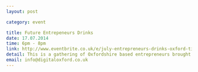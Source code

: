 ```yaml
---
layout: post

category: event

title: Future Entrepeneurs Drinks
date: 17.07.2014
time: 6pm - 8pm
link: http://www.eventbrite.co.uk/e/july-entrepreneurs-drinks-oxford-tickets-11747482035?aff=eorgf
detail: This is a gathering of Oxfordshire based entrepreneurs brought together by the Future Business Pre Incubator ('FBPI'). The objective is to create a high energy informal networking event to connect entrepreneurs, investors and other members of the Oxfordshire entrepreneurial ecosystem The agenda is very simple - you come, you meet people, and you have a drink or two.
email: info@digitaloxford.co.uk
---
```

